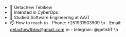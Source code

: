 - 👋 Getachew Tebikew
- 👀 Intersted in CyberOps
- 🌱 Studied Software Engineering at AAiT
- 📫 How to reach \n
      - Phone: +251931903909 \n
      - Email: getachewtbkw@gmail.com \n
      - telegram: @getishT \n

<!---
getach1/getach1 is a ✨ special ✨ repository because its `README.md` (this file) appears on your GitHub profile.
You can click the Preview link to take a look at your changes.
--->
